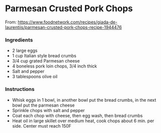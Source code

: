 # Parmesan Crusted Pork Chops
From:  https://www.foodnetwork.com/recipes/giada-de-laurentiis/parmesan-crusted-pork-chops-recipe-1944476

### Ingredients
- 2 large eggs
- 1 cup Italian style bread crumbs
- 3/4 cup grated Parmesan cheese
- 4 boneless pork loin chops, 3/4 inch thick
- Salt and pepper
- 3 tablespoons olive oil

### Instructions
- Whisk eggs in 1 bowl, in another bowl put the bread crumbs, in the next bowl put the parmesan cheese
- Sprinkle chops with salt and pepper
- Coat each chop with cheese, then egg wash, then bread crumbs
- Heat oil in large skillet over medium heat, cook chops about 6 min. per side.  Center must reach 150F
